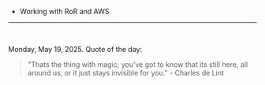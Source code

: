 - Working with RoR and AWS

---

<br>

<!-- quote_marker -->
Monday, May 19, 2025. Quote of the day:

> "Thats the thing with magic; you’ve got to know that its still here, all around us, or it just stays invisible for you." - Charles de Lint
